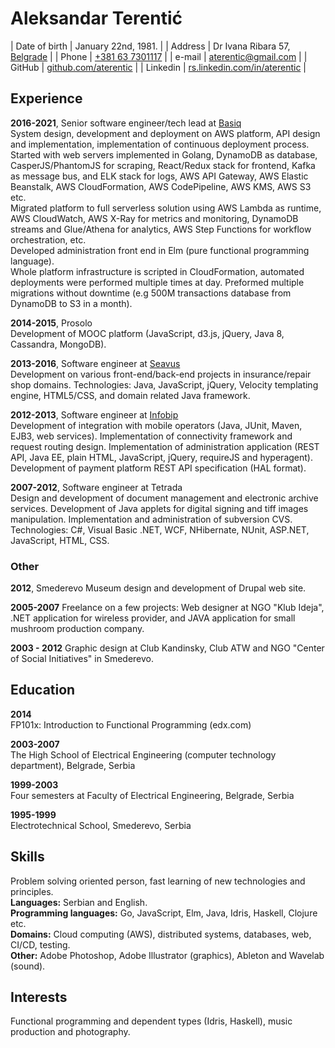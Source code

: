 # Aleksandar Terentić

| Date of birth | January 22nd, 1981. |
| Address       | Dr Ivana Ribara 57, [Belgrade](https://goo.gl/maps/SeYfGKhHGieE2tum7) |
| Phone         | [+381 63 7301117](tel:+381637301117) |
| e-mail        | <aterentic@gmail.com> |
| GitHub        | [github.com/aterentic](https://github.com/aterentic) |
| Linkedin      | [rs.linkedin.com/in/aterentic](https://www.linkedin.com/in/aterentic/) |

## Experience

**2016-2021**, Senior software engineer/tech lead at [Basiq](https://basiq.io/)  
System design, development and deployment on AWS platform, API design and
implementation, implementation of continuous deployment process.  
Started with web servers implemented in Golang, DynamoDB as database,
CasperJS/PhantomJS for scraping, React/Redux stack for frontend, Kafka
as message bus, and ELK stack for logs, AWS API Gateway,
AWS Elastic Beanstalk, AWS CloudFormation, AWS CodePipeline, AWS KMS, AWS S3 etc.  
Migrated platform to full serverless solution using AWS Lambda as runtime,
AWS CloudWatch, AWS X-Ray for metrics and monitoring,
DynamoDB streams and Glue/Athena for analytics, 
AWS Step Functions for workflow orchestration, etc.  
Developed administration front end in Elm (pure functional programming language).  
Whole platform infrastructure is scripted in CloudFormation, 
automated deployments were performed multiple times at day.
Preformed multiple migrations without downtime (e.g 500M transactions database
from DynamoDB to S3 in a month).

**2014-2015**, Prosolo  
Development of MOOC platform (JavaScript, d3.js, jQuery, Java 8, Cassandra,
MongoDB).

**2013-2016**, Software engineer at [Seavus](https://seavus.com/)  
Development on various front-end/back-end projects in insurance/repair shop
domains. Technologies: Java, JavaScript, jQuery, Velocity templating engine,
HTML5/CSS, and domain related Java framework.

**2012-2013**, Software engineer at [Infobip](https://www.infobip.com/)  
Development of integration with mobile operators (Java, JUnit, Maven,
EJB3, web services). Implementation of connectivity framework and
request routing design. Implementation of administration application
(REST API, Java EE, plain HTML, JavaScript, jQuery, requireJS and
hyperagent). Development of payment platform REST API specification (HAL
format).

**2007-2012**, Software engineer at Tetrada  
Design and development of document management and electronic archive
services. Development of Java applets for digital
signing and tiff images manipulation. Implementation and administration
of subversion CVS. Technologies: C\#, Visual Basic .NET, WCF, NHibernate, NUnit, ASP.NET,
JavaScript, HTML, CSS. 

### Other

**2012**, Smederevo Museum
design and development of Drupal web site.

**2005-2007**
Freelance on a few projects: Web designer at NGO "Klub Ideja", .NET application 
for wireless provider, and JAVA application for small mushroom production company.

**2003 - 2012**
Graphic design at Club Kandinsky, Club ATW and NGO 
"Center of Social Initiatives" in Smederevo.

## Education

**2014**  
FP101x: Introduction to Functional Programming (edx.com)

**2003-2007**  
The High School of Electrical Engineering (computer technology department), 
Belgrade, Serbia

**1999-2003**  
Four semesters at Faculty of Electrical Engineering, Belgrade, Serbia

**1995-1999**  
Electrotechnical School, Smederevo, Serbia

## Skills

Problem solving oriented person, fast learning of new technologies and principles.  
**Languages:** Serbian and English.  
**Programming languages:** Go, JavaScript, Elm, Java, Idris, Haskell, Clojure etc.  
**Domains:** Cloud computing (AWS), distributed systems, databases, web, CI/CD, testing.  
**Other:** Adobe Photoshop, Adobe Illustrator (graphics), Ableton and Wavelab (sound).

## Interests

Functional programming and dependent types (Idris, Haskell), music production and photography.
